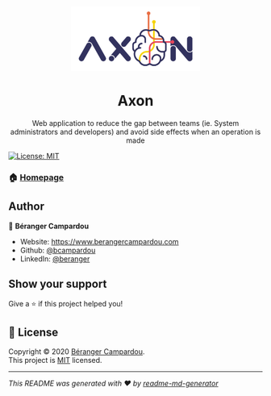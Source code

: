 <p align="center">
  <img src="https://github.com/bcampardou/Axon/blob/master/Axon.Application/ClientApp/src/assets/img/brand/logo-800.png" height="128">
  <h1 align="center">Axon</h3>
  <p align="center">Web application to reduce the gap between teams (ie. System administrators and developers) and avoid side effects when an operation is made<p>
</p>
<p>
  <a href="https://github.com/bcampardou/Axon/blob/master/LICENSE" target="_blank">
    <img alt="License: MIT" src="https://img.shields.io/badge/License-MIT-yellow.svg" />
  </a>
</p>

### 🏠 [Homepage](https://axon.link)

## Author

👤 **Béranger Campardou**

* Website: https://www.berangercampardou.com
* Github: [@bcampardou](https://github.com/bcampardou)
* LinkedIn: [@beranger](https://linkedin.com/in/beranger)

## Show your support

Give a ⭐️ if this project helped you!

## 📝 License

Copyright © 2020 [Béranger Campardou](https://github.com/bcampardou).<br />
This project is [MIT](https://github.com/bcampardou/Axon/blob/master/LICENSE) licensed.

***
_This README was generated with ❤️ by [readme-md-generator](https://github.com/kefranabg/readme-md-generator)_
